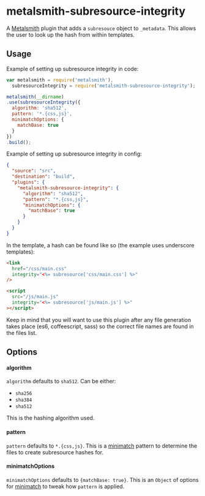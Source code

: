 # metalsmith-subresource-integrity

A [Metalsmith](http://www.metalsmith.io/) plugin that adds a `subresouce`
object to `_metadata`. This allows the user to look up the hash from within
templates.

## Usage

Example of setting up subresource integrity in code:

```javascript
var metalsmith = require('metalsmith'),
  subresourceIntegrity = require('metalsmith-subresource-integrity');

metalsmith(__dirname)
.use(subresourceIntegrity({
  algorithm: 'sha512',
  pattern: '*.{css,js}',
  minimatchOptions: {
    matchBase: true
  }
})
.build();
```

Example of setting up subresource integrity in config:

```json
{
  "source": "src",
  "destination": "build",
  "plugins": {
    "metalsmith-subresource-integrity": {
      "algorithm": "sha512",
      "pattern": "*.{css,js}",
      "minimatchOptions": {
        "matchBase": true
      }
    }
  }
}
```

In the template, a hash can be found like so (the example uses underscore
templates):

```html
<link
  href="/css/main.css"
  integrity="<%= subresource['css/main.css'] %>"
/>

<script
  src="/js/main.js"
  integrity="<%= subresource['js/main.js'] %>"
></script>
```

Keep in mind that you will want to use this plugin after any file generation
takes place (es6, coffeescript, sass) so the correct file names are found in
the files list.

## Options

#### algorithm

`algorithm` defaults to `sha512`.  Can be either:

- `sha256`
- `sha384`
- `sha512`

This is the hashing algorithm used.

#### pattern

`pattern` defaults to `*.{css,js}`. This is a
[minimatch](https://github.com/isaacs/minimatch) pattern to determine the
files to create subresource hashes for.

#### minimatchOptions

`minimatchOptions` defaults to `{matchBase: true}`. This is an `Object` of
options for [minimatch](https://github.com/isaacs/minimatch) to tweak how
`pattern` is applied.
